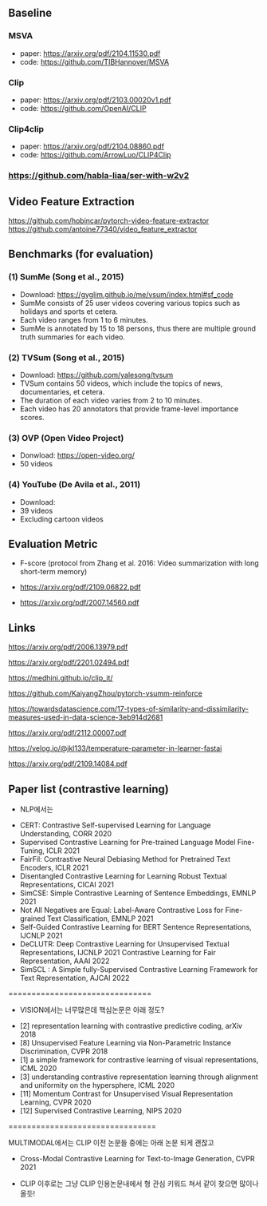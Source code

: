 ## Baseline

### MSVA

- paper: https://arxiv.org/pdf/2104.11530.pdf
- code: https://github.com/TIBHannover/MSVA


### Clip

- paper: https://arxiv.org/pdf/2103.00020v1.pdf
- code: https://github.com/OpenAI/CLIP  


### Clip4clip
- paper: https://arxiv.org/pdf/2104.08860.pdf
- code: https://github.com/ArrowLuo/CLIP4Clip
<!-- 
- paper: https://arxiv.org/pdf/2105.12532.pdf
- code: https://github.com/TIBHannover/UnsupervisedVideoSummarization -->

### https://github.com/habla-liaa/ser-with-w2v2

## Video Feature Extraction

https://github.com/hobincar/pytorch-video-feature-extractor  
https://github.com/antoine77340/video_feature_extractor

## Benchmarks (for evaluation)

### (1) SumMe (Song et al., 2015)

- Download: https://gyglim.github.io/me/vsum/index.html#sf_code
- SumMe consists of 25 user videos covering various topics such as holidays and sports et cetera.
- Each video ranges from 1 to 6 minutes.
- SumMe is annotated by 15 to 18 persons, thus there are multiple ground truth summaries for each video.


### (2) TVSum (Song et al., 2015)

- Download: https://github.com/yalesong/tvsum
- TVSum contains 50 videos, which include the topics of news, documentaries, et cetera.
- The duration of each video varies from 2 to 10 minutes.
- Each video has 20 annotators that provide frame-level importance scores.


### (3) OVP (Open Video Project)

- Donwload: https://open-video.org/
- 50 videos


### (4) YouTube (De Avila et al., 2011)

- Download: 
- 39 videos
- Excluding cartoon videos


## Evaluation Metric

- F-score (protocol from Zhang et al. 2016: Video summarization with long short-term memory)

- https://arxiv.org/pdf/2109.06822.pdf

- https://arxiv.org/pdf/2007.14560.pdf


## Links

https://arxiv.org/pdf/2006.13979.pdf

https://arxiv.org/pdf/2201.02494.pdf

https://medhini.github.io/clip_it/

https://github.com/KaiyangZhou/pytorch-vsumm-reinforce

https://towardsdatascience.com/17-types-of-similarity-and-dissimilarity-measures-used-in-data-science-3eb914d2681

https://arxiv.org/pdf/2112.00007.pdf

https://velog.io/@jkl133/temperature-parameter-in-learner-fastai

https://arxiv.org/pdf/2109.14084.pdf

## Paper list (contrastive learning)

* NLP에서는

- CERT: Contrastive Self-supervised Learning for  Language Understanding, CORR 2020
- Supervised Contrastive Learning for Pre-trained Language Model Fine-Tuning, ICLR 2021
- FairFil: Contrastive Neural Debiasing Method for Pretrained Text Encoders, ICLR 2021
- Disentangled Contrastive Learning for Learning Robust Textual Representations, CICAI 2021
- SimCSE: Simple Contrastive Learning of Sentence Embeddings, EMNLP 2021
- Not All Negatives are Equal: Label-Aware Contrastive Loss for Fine-grained Text Classification, EMNLP 2021
- Self-Guided Contrastive Learning for BERT Sentence Representations, IJCNLP 2021
- DeCLUTR: Deep Contrastive Learning for Unsupervised Textual Representations, IJCNLP 2021
Contrastive Learning for Fair Representation, AAAI 2022
- SimSCL : A Simple fully-Supervised Contrastive Learning Framework for Text Representation, AJCAI 2022


===============================

* VISION에서는 너무많은데 핵심논문은 아래 정도?

- [2] representation learning with contrastive predictive coding, arXiv 2018
- [8] Unsupervised Feature Learning via Non-Parametric Instance Discrimination, CVPR 2018
- [1] a simple framework for contrastive learning of visual representations, ICML 2020
- [3] understanding contrastive representation learning through alignment and uniformity on the hypersphere, ICML 2020
- [11] Momentum Contrast for Unsupervised Visual Representation Learning, CVPR 2020
- [12] Supervised Contrastive Learning, NIPS 2020


================================

MULTIMODAL에서는 CLIP 이전 논문들 중에는 아래 논문 되게 괜찮고
- Cross-Modal Contrastive Learning for Text-to-Image Generation, CVPR 2021

- CLIP 이후로는 그냥 CLIP 인용논문내에서 형 관심 키워드 쳐서 같이 찾으면 많이나올듯!

